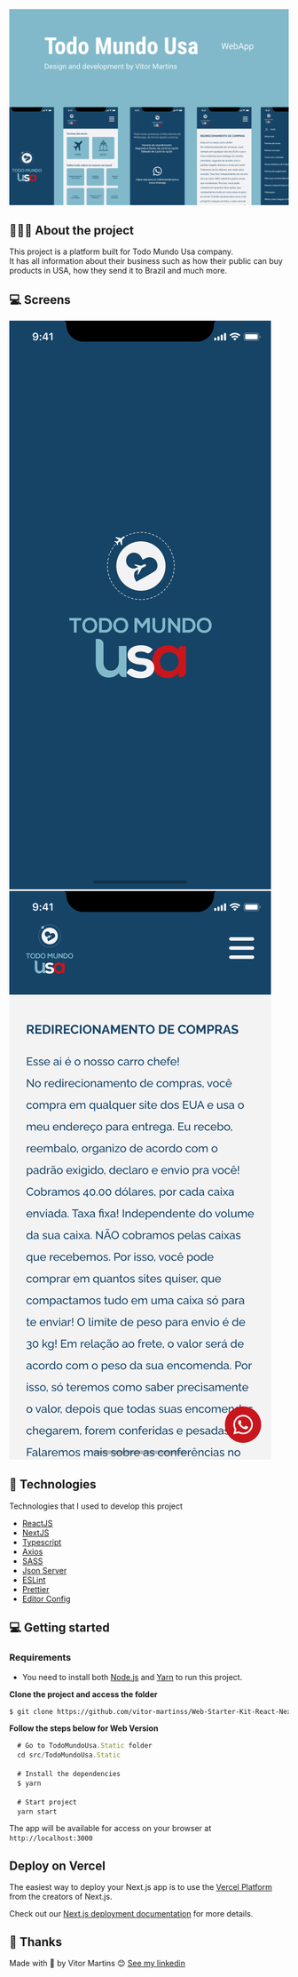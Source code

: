 <img alt="Mockup" src="/readme.assets/cover.jpg">

## 💇🏻‍♂️ About the project

This project is a platform built for Todo Mundo Usa company. <br/>
It has all information about their business such as how their public can buy products in USA, how they send it to Brazil and much more.

## 💻 Screens

<img alt="Mockup" src="/readme.assets/home.jpg">
<img alt="Mockup" src="/readme.assets/screen1.png">


## 🚀 Technologies

Technologies that I used to develop this project

- [ReactJS](https://reactjs.org/)
- [NextJS](https://nextjs.org/)
- [Typescript](https://www.typescriptlang.org/)
- [Axios](https://axios-http.com/)
- [SASS](https://sass-lang.com/)
- [Json Server](https://github.com/typicode/json-server)
- [ESLint](https://eslint.org/)
- [Prettier](https://prettier.io/)
- [Editor Config](https://editorconfig.org/)

## 💻 Getting started


### Requirements

- You need to install both [Node.js](https://nodejs.org/en/download/) and [Yarn](https://yarnpkg.com/) to run this project.

**Clone the project and access the folder**

```bash
$ git clone https://github.com/vitor-martinss/Web-Starter-Kit-React-Next-Typescript-SASS.git
```

**Follow the steps below for Web Version**

```js
  # Go to TodoMundoUsa.Static folder
  cd src/TodoMundoUsa.Static 

  # Install the dependencies
  $ yarn

  # Start project
  yarn start
```
The app will be available for access on your browser at `http://localhost:3000`

## Deploy on Vercel

The easiest way to deploy your Next.js app is to use the [Vercel Platform](https://vercel.com/new?utm_medium=default-template&filter=next.js&utm_source=create-next-app&utm_campaign=create-next-app-readme) from the creators of Next.js.

Check out our [Next.js deployment documentation](https://nextjs.org/docs/deployment) for more details.


## 📝 Thanks

Made with 💜 by Vitor Martins 😊 [See my linkedin](https://www.linkedin.com/in/vitor-martinss/)
